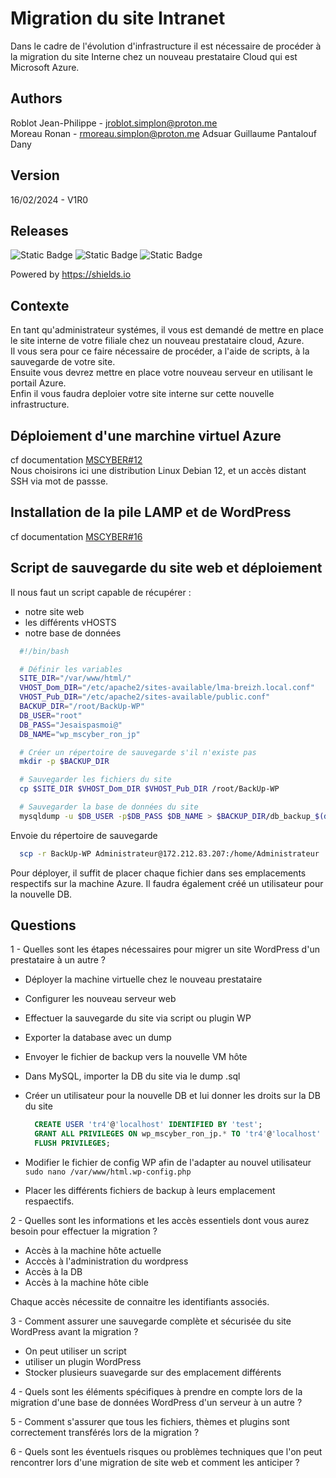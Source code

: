 # Migration du site Intranet

Dans le cadre de l'évolution d'infrastructure il est nécessaire de procéder à la migration du site Interne chez un nouveau prestataire Cloud qui est Microsoft Azure.

## Authors

Roblot Jean-Philippe - <jroblot.simplon@proton.me>  
Moreau Ronan - <rmoreau.simplon@proton.me>
Adsuar Guillaume
Pantalouf Dany

## Version

16/02/2024 - V1R0

## Releases

![Static Badge](https://img.shields.io/badge/Microsoft-Azure-blue)
![Static Badge](https://img.shields.io/badge/Debian-11-red)
![Static Badge](https://img.shields.io/badge/WordPress-blue)

Powered by <https://shields.io>

## Contexte

En tant qu'administrateur systémes, il vous est demandé de mettre en place le site interne de votre filiale chez un nouveau prestataire cloud, Azure.  
Il vous sera pour ce faire nécessaire de procéder, a l'aide de scripts, à la sauvegarde de votre site.  
Ensuite vous devrez mettre en place votre nouveau serveur en utilisant le portail Azure.  
Enfin il vous faudra deploier votre site interne sur cette nouvelle infrastructure.

## Déploiement d'une marchine virtuel Azure

cf documentation [MSCYBER#12](https://github.com/Beldaras/Markdown/blob/main/MSCYBER%2312-Azure.pdf)  
Nous choisirons ici une distribution Linux Debian 12, et un accès distant SSH via mot de passse.

## Installation de la pile LAMP et de WordPress

cf documentation [MSCYBER#16](https://github.com/Beldaras/Markdown/blob/main/MSCYBER%2316-LAMP-WP.pdf)

## Script de sauvegarde du site web et déploiement

Il nous faut un script capable de récupérer :

- notre site web
- les différents vHOSTS
- notre base de données

```bash
  #!/bin/bash

  # Définir les variables
  SITE_DIR="/var/www/html/"
  VHOST_Dom_DIR="/etc/apache2/sites-available/lma-breizh.local.conf"
  VHOST_Pub_DIR="/etc/apache2/sites-available/public.conf"
  BACKUP_DIR="/root/BackUp-WP"
  DB_USER="root"
  DB_PASS="Jesaispasmoi@"
  DB_NAME="wp_mscyber_ron_jp"

  # Créer un répertoire de sauvegarde s'il n'existe pas
  mkdir -p $BACKUP_DIR

  # Sauvegarder les fichiers du site
  cp $SITE_DIR $VHOST_Dom_DIR $VHOST_Pub_DIR /root/BackUp-WP

  # Sauvegarder la base de données du site
  mysqldump -u $DB_USER -p$DB_PASS $DB_NAME > $BACKUP_DIR/db_backup_$(date +%Y%m%d).sql
```

Envoie du répertoire de sauvegarde

```bash
  scp -r BackUp-WP Administrateur@172.212.83.207:/home/Administrateur
```

Pour déployer, il suffit de placer chaque fichier dans ses emplacements respectifs sur la machine Azure.
Il faudra également créé un utilisateur pour la nouvelle DB.

## Questions

1 - Quelles sont les étapes nécessaires pour migrer un site WordPress d'un prestataire à un autre ?
- Déployer la machine virtuelle chez le nouveau prestataire
- Configurer les nouveau serveur web
- Effectuer la sauvegarde du site via script ou plugin WP
- Exporter la database avec un dump
- Envoyer le fichier de backup vers la nouvelle VM hôte
- Dans MySQL, importer la DB du site via le dump .sql
- Créer un utilisateur pour la nouvelle DB et lui donner les droits sur la DB du site

    ```SQL
      CREATE USER 'tr4'@'localhost' IDENTIFIED BY 'test';
      GRANT ALL PRIVILEGES ON wp_mscyber_ron_jp.* TO 'tr4'@'localhost' IDENTIFIED BY 'test';
      FLUSH PRIVILEGES;
    ```

- Modifier le fichier de config WP afin de l'adapter au nouvel utilisateur  
    `sudo nano /var/www/html.wp-config.php`
- Placer les différents fichiers de backup à leurs emplacement respaectifs.
  
2 - Quelles sont les informations et les accès essentiels dont vous aurez besoin pour effectuer la migration ?

- Accès à la machine hôte actuelle
- Acccès à l'administration du wordpress
- Accès à la DB
- Accès à la machine hôte cible

Chaque accès nécessite de connaitre les identifiants associés.

3 - Comment assurer une sauvegarde complète et sécurisée du site WordPress avant la migration ?

- On peut utiliser un script
- utiliser un plugin WordPress
- Stocker plusieurs suavegarde sur des emplacement différents

4 - Quels sont les éléments spécifiques à prendre en compte lors de la migration d'une base de données WordPress d'un serveur à un autre ?


5 - Comment s'assurer que tous les fichiers, thèmes et plugins sont correctement transférés lors de la migration ?

6 - Quels sont les éventuels risques ou problèmes techniques que l'on peut rencontrer lors d'une migration de site web et comment les anticiper ?
